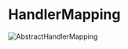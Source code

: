 # HandlerMapping

![AbstractHandlerMapping](../../.gitbook/assets/abstracthandlermapping.png)

  


